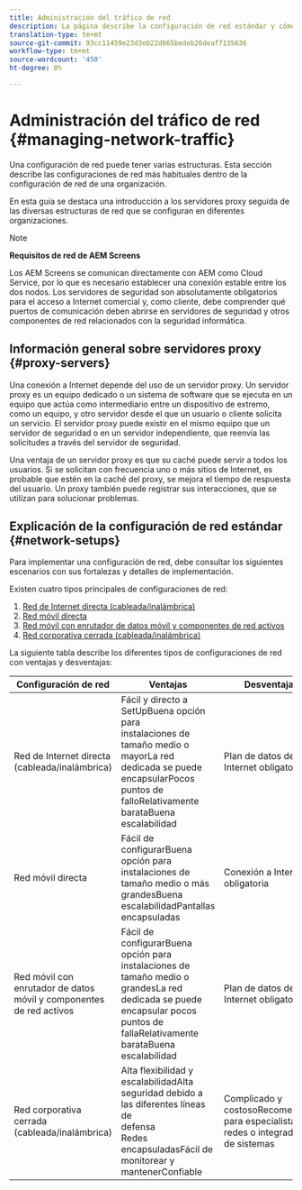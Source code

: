 ```yaml
---
title: Administración del tráfico de red
description: La página describe la configuración de red estándar y cómo administrar el tráfico de red.
translation-type: tm+mt
source-git-commit: 93cc11459e23d3eb22d865bedeb26deaf7135636
workflow-type: tm+mt
source-wordcount: '450'
ht-degree: 0%

---
```



# Administración del tráfico de red {#managing-network-traffic}

Una configuración de red puede tener varias estructuras. Esta sección describe las configuraciones de red más habituales dentro de la configuración de red de una organización.

En esta guía se destaca una introducción a los servidores proxy seguida de las diversas estructuras de red que se configuran en diferentes organizaciones.

>[!NOTE]
>
>**Requisitos de red de AEM Screens**
>
>Los AEM Screens se comunican directamente con AEM como Cloud Service, por lo que es necesario establecer una conexión estable entre los dos nodos. Los servidores de seguridad son absolutamente obligatorios para el acceso a Internet comercial y, como cliente, debe comprender qué puertos de comunicación deben abrirse en servidores de seguridad y otros componentes de red relacionados con la seguridad informática.

## Información general sobre servidores proxy {#proxy-servers}

Una conexión a Internet depende del uso de un servidor proxy. Un servidor proxy es un equipo dedicado o un sistema de software que se ejecuta en un equipo que actúa como intermediario entre un dispositivo de extremo, como un equipo, y otro servidor desde el que un usuario o cliente solicita un servicio. El servidor proxy puede existir en el mismo equipo que un servidor de seguridad o en un servidor independiente, que reenvía las solicitudes a través del servidor de seguridad.

Una ventaja de un servidor proxy es que su caché puede servir a todos los usuarios. Si se solicitan con frecuencia uno o más sitios de Internet, es probable que estén en la caché del proxy, se mejora el tiempo de respuesta del usuario. Un proxy también puede registrar sus interacciones, que se utilizan para solucionar problemas.

## Explicación de la configuración de red estándar {#network-setups}

Para implementar una configuración de red, debe consultar los siguientes escenarios con sus fortalezas y detalles de implementación.

Existen cuatro tipos principales de configuraciones de red:

1. [Red de Internet directa (cableada/inalámbrica)](/help/using/direct-internet-network.md)
1. [Red móvil directa](/help/using/mobile-network.md)
1. [Red móvil con enrutador de datos móvil y componentes de red activos](/help/using/mobile-network-router.md)
1. [Red corporativa cerrada (cableada/inalámbrica)](/help/using/enclosed-corporate-network.md)

La siguiente tabla describe los diferentes tipos de configuraciones de red con ventajas y desventajas:

| Configuración de red | Ventajas | Desventajas |
|--- |--- |--- |
| Red de Internet directa (cableada/inalámbrica) | Fácil y directo a<br>SetUpBuena opción para<br>instalaciones de tamaño medio o mayorLa red dedicada se puede<br>encapsularPocos puntos de<br>falloRelativamente<br>barataBuena escalabilidad | Plan de datos de Internet obligatorio |
| Red móvil directa | Fácil de<br>configurarBuena opción para<br>instalaciones de tamaño medio o más grandesBuena<br>escalabilidadPantallas encapsuladas | Conexión a Internet obligatoria |
| Red móvil con enrutador de datos móvil y componentes de red activos | Fácil de<br>configurarBuena opción para<br>instalaciones de tamaño medio o grandesLa red dedicada se puede<br>encapsular pocos puntos de<br>fallaRelativamente<br>barataBuena escalabilidad | Plan de datos de Internet obligatorio |
| Red corporativa cerrada (cableada/inalámbrica) | Alta flexibilidad y<br>escalabilidadAlta seguridad debido a las diferentes líneas de<br>defensa<br>Redes encapsuladasFácil de monitorear y<br>mantenerConfiable | Complicado y<br>costosoRecomendado para especialistas en redes o integradores de sistemas |
